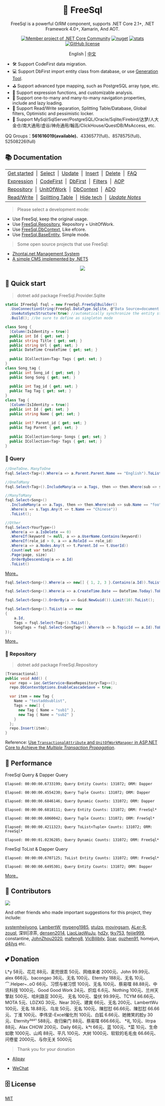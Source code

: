 <h1 align="center"> 🦄 FreeSql </h1><div align="center">

FreeSql is a powerful O/RM component, supports .NET Core 2.1+, .NET Framework 4.0+, Xamarin, And AOT.

[![Member project of .NET Core Community](https://img.shields.io/badge/member%20project%20of-NCC-9e20c9.svg)](https://github.com/dotnetcore) 
[![nuget](https://img.shields.io/nuget/v/FreeSql.svg?style=flat-square)](https://www.nuget.org/packages/FreeSql) 
[![stats](https://img.shields.io/nuget/dt/FreeSql.svg?style=flat-square)](https://www.nuget.org/stats/packages/FreeSql?groupby=Version) 
[![GitHub license](https://img.shields.io/badge/license-MIT-blue.svg)](https://raw.githubusercontent.com/dotnetcore/FreeSql/master/LICENSE.txt)

<p>
    <span>English</span> |  
    <a href="README.zh-CN.md">中文</a>
</p>

</div>

- 🛠 Support CodeFirst data migration.
- 💻 Support DbFirst import entity class from database, or use [Generation Tool](https://github.com/dotnetcore/FreeSql/wiki/DbFirst).
- ⛳ Support advanced type mapping, such as PostgreSQL array type, etc.
- 🌲 Support expression functions, and customizable analysis.
- 🏁 Support one-to-many and many-to-many navigation properties, include and lazy loading.
- 📃 Support Read/Write separation, Splitting Table/Database, Global filters, Optimistic and pessimistic locker.
- 🌳 Support MySql/SqlServer/PostgreSQL/Oracle/Sqlite/Firebird/达梦/人大金仓/南大通用/虚谷/神舟通用/翰高/ClickHouse/QuestDB/MsAccess, etc.

QQ Groups：**561616019(available)**、4336577(full)、8578575(full)、52508226(full)

## 📚 Documentation

| |
| - |
| [Get started](https://www.cnblogs.com/FreeSql/p/11531300.html)&nbsp;&nbsp;\|&nbsp;&nbsp;[Select](https://github.com/dotnetcore/FreeSql/wiki/Query-Data)&nbsp;&nbsp;\|&nbsp;&nbsp;[Update](https://github.com/dotnetcore/FreeSql/wiki/Update-Data)&nbsp;&nbsp;\|&nbsp;&nbsp;[Insert](https://github.com/dotnetcore/FreeSql/wiki/Insert-Data)&nbsp;&nbsp;\|&nbsp;&nbsp;[Delete](https://github.com/dotnetcore/FreeSql/wiki/Delete-Data)&nbsp;&nbsp;\|&nbsp;&nbsp;[FAQ](https://github.com/dotnetcore/FreeSql/wiki/%E5%B8%B8%E8%A7%81%E9%97%AE%E9%A2%98)&nbsp;&nbsp;|
| [Expression](https://github.com/dotnetcore/FreeSql/wiki/%e8%a1%a8%e8%be%be%e5%bc%8f%e5%87%bd%e6%95%b0)&nbsp;&nbsp;\|&nbsp;&nbsp;[CodeFirst](https://github.com/dotnetcore/FreeSql/wiki/CodeFirst)&nbsp;&nbsp;\|&nbsp;&nbsp;[DbFirst](https://github.com/2881099/FreeSql/wiki/DbFirst)&nbsp;&nbsp;\|&nbsp;&nbsp;[Filters](https://github.com/dotnetcore/FreeSql/wiki/%e8%bf%87%e6%bb%a4%e5%99%a8)&nbsp;&nbsp;\|&nbsp;&nbsp;[AOP](https://github.com/2881099/FreeSql/wiki/AOP)&nbsp;&nbsp;|
| [Repository](https://github.com/dotnetcore/FreeSql/wiki/Repository-layer)&nbsp;&nbsp;\|&nbsp;&nbsp;[UnitOfWork](https://github.com/dotnetcore/FreeSql/wiki/Unit-of-Work)&nbsp;&nbsp;\|&nbsp;&nbsp;[DbContext](https://github.com/dotnetcore/FreeSql/wiki/DbContext)&nbsp;&nbsp;\|&nbsp;&nbsp;[ADO](https://github.com/2881099/FreeSql/wiki/ADO)&nbsp;&nbsp;|
| [Read/Write](https://github.com/dotnetcore/FreeSql/wiki/%e8%af%bb%e5%86%99%e5%88%86%e7%a6%bb)&nbsp;&nbsp;\|&nbsp;&nbsp;[Splitting Table](https://github.com/dotnetcore/FreeSql/wiki/%e5%88%86%e8%a1%a8%e5%88%86%e5%ba%93)&nbsp;&nbsp;\|&nbsp;&nbsp;[Hide tech](https://github.com/dotnetcore/FreeSql/wiki/%E9%AA%9A%E6%93%8D%E4%BD%9C)&nbsp;&nbsp;\|&nbsp;&nbsp;[*Update Notes*](https://github.com/dotnetcore/FreeSql/wiki/%e6%9b%b4%e6%96%b0%e6%97%a5%e5%bf%97)&nbsp;&nbsp;|

> Please select a development mode:

- Use FreeSql, keep the original usage.
- Use [FreeSql.Repository](https://github.com/dotnetcore/FreeSql/wiki/Repository), Repository + UnitOfWork.
- Use [FreeSql.DbContext](https://github.com/dotnetcore/FreeSql/wiki/DbContext), Like efcore.
- Use [FreeSql.BaseEntity](https://github.com/dotnetcore/FreeSql/tree/master/Examples/base_entity), Simple mode.

> Some open source projects that use FreeSql:

- [Zhontai.net Management System](https://github.com/zhontai/Admin.Core)
- [A simple CMS implemented by .NET5](https://github.com/luoyunchong/lin-cms-dotnetcore)

<p align="center">
  <img src="https://github.com/dotnetcore/FreeSql/raw/master/functions13.png"/>
</p>

## 🚀 Quick start

> dotnet add package FreeSql.Provider.Sqlite

```csharp
static IFreeSql fsql = new FreeSql.FreeSqlBuilder()
  .UseConnectionString(FreeSql.DataType.Sqlite, @"Data Source=document.db")
  .UseAutoSyncStructure(true) //automatically synchronize the entity structure to the database
  .Build(); //be sure to define as singleton mode

class Song {
  [Column(IsIdentity = true)]
  public int Id { get; set; }
  public string Title { get; set; }
  public string Url { get; set; }
  public DateTime CreateTime { get; set; }
  
  public ICollection<Tag> Tags { get; set; }
}
class Song_tag {
  public int Song_id { get; set; }
  public Song Song { get; set; }
  
  public int Tag_id { get; set; }
  public Tag Tag { get; set; }
}
class Tag {
  [Column(IsIdentity = true)]
  public int Id { get; set; }
  public string Name { get; set; }
  
  public int? Parent_id { get; set; }
  public Tag Parent { get; set; }
  
  public ICollection<Song> Songs { get; set; }
  public ICollection<Tag> Tags { get; set; }
}
```

### 🔎 Query
```csharp
//OneToOne、ManyToOne
fsql.Select<Tag>().Where(a => a.Parent.Parent.Name == "English").ToList();

//OneToMany
fsql.Select<Tag>().IncludeMany(a => a.Tags, then => then.Where(sub => sub.Name == "foo")).ToList();

//ManyToMany
fsql.Select<Song>()
  .IncludeMany(a => a.Tags, then => then.Where(sub => sub.Name == "foo"))
  .Where(s => s.Tags.Any(t => t.Name == "Chinese"))
  .ToList();

//Other
fsql.Select<YourType>()
  .Where(a => a.IsDelete == 0)
  .WhereIf(keyword != null, a => a.UserName.Contains(keyword))
  .WhereIf(role_id > 0, a => a.RoleId == role_id)
  .Where(a => a.Nodes.Any(t => t.Parent.Id == t.UserId))
  .Count(out var total)
  .Page(page, size)
  .OrderByDescending(a => a.Id)
  .ToList()
```
[More..](https://github.com/dotnetcore/FreeSql/wiki/%e6%9f%a5%e8%af%a2)

```csharp
fsql.Select<Song>().Where(a => new[] { 1, 2, 3 }.Contains(a.Id)).ToList();

fsql.Select<Song>().Where(a => a.CreateTime.Date == DateTime.Today).ToList();

fsql.Select<Song>().OrderBy(a => Guid.NewGuid()).Limit(10).ToList();

fsql.Select<Song>().ToList(a => new
{
    a.Id,
    Tags = fsql.Select<Tag>().ToList(),
    SongTags = fsql.Select<SongTag>().Where(b => b.TopicId == a.Id).ToList()
});
```
[More..](https://github.com/dotnetcore/FreeSql/wiki/%e8%a1%a8%e8%be%be%e5%bc%8f%e5%87%bd%e6%95%b0) 

### 🚁 Repository

> dotnet add package FreeSql.Repository

```csharp
[Transactional]
public void Add() {
  var repo = ioc.GetService<BaseRepository<Tag>>();
  repo.DbContextOptions.EnableCascadeSave = true;

  var item = new Tag {
    Name = "testaddsublist",
    Tags = new[] {
      new Tag { Name = "sub1" },
      new Tag { Name = "sub2" }
    }
  };
  repo.Insert(item);
}
```

Reference: [Use `TransactionalAttribute` and `UnitOfWorkManager` in ASP.NET Core to Achieve the *Multiple Transaction Propagation*](https://github.com/dotnetcore/FreeSql/issues/289).

## 💪 Performance

FreeSql Query & Dapper Query

```shell
Elapsed: 00:00:00.6733199; Query Entity Counts: 131072; ORM: Dapper

Elapsed: 00:00:00.4554230; Query Tuple Counts: 131072; ORM: Dapper

Elapsed: 00:00:00.6846146; Query Dynamic Counts: 131072; ORM: Dapper

Elapsed: 00:00:00.6818111; Query Entity Counts: 131072; ORM: FreeSql*

Elapsed: 00:00:00.6060042; Query Tuple Counts: 131072; ORM: FreeSql*

Elapsed: 00:00:00.4211323; Query ToList<Tuple> Counts: 131072; ORM: FreeSql*

Elapsed: 00:00:01.0236285; Query Dynamic Counts: 131072; ORM: FreeSql*
```

FreeSql ToList & Dapper Query

```shell
Elapsed: 00:00:00.6707125; ToList Entity Counts: 131072; ORM: FreeSql*

Elapsed: 00:00:00.6495301; Query Entity Counts: 131072; ORM: Dapper
```

[More..](https://github.com/dotnetcore/FreeSql/wiki/%e6%80%a7%e8%83%bd)

## 👯 Contributors

<a href="https://contributors-img.web.app/image?repo=dotnetcore/FreeSql">
  <img src="https://contributors-img.web.app/image?repo=dotnetcore/FreeSql" />
</a>

And other friends who made important suggestions for this project, they include:

[systemhejiyong](https://github.com/systemhejiyong), 
[LambertW](https://github.com/LambertW), 
[mypeng1985](https://github.com/mypeng1985), 
[stulzq](https://github.com/stulzq), 
[movingsam](https://github.com/movingsam), 
[ALer-R](https://github.com/ALer-R), 
[zouql](https://github.com/zouql), 
深圳|凉茶, 
[densen2014](https://github.com/densen2014), 
[LiaoLiaoWuJu](https://github.com/LiaoLiaoWuJu), 
[hd2y](https://github.com/hd2y), 
[tky753](https://github.com/tky753), 
[feijie999](https://github.com/feijie999), 
constantine, 
[JohnZhou2020](https://github.com/JohnZhou2020), 
[mafeng8](https://github.com/mafeng8), 
[VicBilibily](https://github.com/VicBilibily), 
[Soar](https://github.com/sgf),
[quzhen91](https://github.com/quzhen91),
homejun,
[d4ilys](https://github.com/d4ilys) etc.

## 💕 Donation

L*y 58元、花花 88元、麦兜很乖 50元、网络来者 2000元、John 99.99元、alex 666元、bacongao 36元、无名 100元、Eternity 188元、无名 10元、⌒.Helper~..oO 66元、习惯与被习惯 100元、无名 100元、蔡易喋 88.88元、中讯科技 1000元、Good Good Work 24元、炽焰 6.6元、Nothing 100元、兰州天擎赵 500元、哈利路亚 300元、
无名 100元、蛰伏 99.99元、TCYM 66.66元、MOTA 5元、LDZXG 30元、Near 30元、建爽 66元、无名 200元、LambertWu 100元、无名 18.88元、乌龙 50元、无名 100元、陳怼怼 66.66元、陳怼怼 66.66元、丁淮 100元、李伟坚-Excel催化剂 100元、白狐 6.66元、她微笑的脸y 30元、Eternity²º²¹ 588元、夜归柴门 88元、蔡易喋 666.66元、
*礼 10元、litrpa 88元、Alax CHOW 200元、Daily 66元、k\*t 66元、蓝 100元、*菜 10元、生命如歌 1000元、山鸡 88元、平凡 100元、大树 1000元、软软的毛毛虫 66.66元、问卷星 2000元、与你无关 5000元

> Thank you for your donation

- [Alipay](https://www.cnblogs.com/FreeSql/gallery/image/338860.html)

- [WeChat](https://www.cnblogs.com/FreeSql/gallery/image/338859.html)

## 🗄 License

[MIT](LICENSE)

